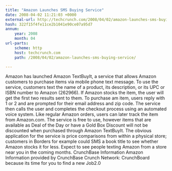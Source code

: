 ```yaml
---
title: "Amazon Launches SMS Buying Service"
date: 2008-04-02 11:21:03 +0000
external-url: http://techcrunch.com/2008/04/02/amazon-launches-sms-buying-service/
hash: 322f15f4fe11ce2b1041e90ce07a95d7
annum:
    year: 2008
    month: 04
url-parts:
    scheme: http
    host: techcrunch.com
    path: /2008/04/02/amazon-launches-sms-buying-service/

---
```


Amazon has launched Amazon TextBuyIt, a service that allows Amazon customers to purchase items via mobile phone text message.  To use the service, customers text the name of a product, its description, or its UPC or ISBN number to Amazon (262966). If Amazon stocks the item, the user will get the first two results sent to them. To purchase am item, users reply with 1 or 2 and are prompted for their email address and zip code. The service then calls the user and completes the checkout process using an automated voice system. Like regular Amazon orders, users can later track the item from Amazon.com.  The service is free to use, however items that are available as Deal of the Day or have a Gold Box Discount will not be discounted when purchased through Amazon TextBuyIt.  The obvious application for the service is price comparisons from within a physical store; customers in Borders for example could SMS a book title to see whether Amazon stocks it for less. Expect to see people texting Amazon from a store near you in the coming months.    CrunchBase Information   Amazon  Information provided by CrunchBase   Crunch Network:  CrunchBoard because its time for you to find a new Job2.0
